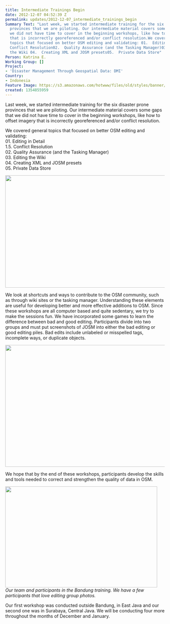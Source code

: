 ```yaml
---
title: Intermediate Trainings Begin
date: 2012-12-07 04:52:39 Z
permalink: updates/2012-12-07_intermediate_trainings_begin
Summary Text: "Last week, we started intermediate training for the six disaster prone
  provinces that we are piloting. Our intermediate material covers some gaps that
  we did not have time to cover in the beginning workshops, like how to offset imagery
  that is incorrectly georeferenced and/or conflict resolution.We covered general
  topics that focused on better OSM editing and validating: 01.  Editing in Detail\t1.5.
  Conflict Resolution02.  Quality Assurance (and the Tasking Manager)03.  Editing
  the Wiki 04.  Creating XML and JOSM presets05.  Private Data Store"
Person: Katrina E.
Working Group: []
Project:
- 'Disaster Management Through Geospatial Data: DMI'
Country:
- Indonesia
Feature Image: https://s3.amazonaws.com/hotwww/files/old/styles/banner/public/inter.jpg
created: 1354855959
---
```


<p>Last week, we started intermediate training for the six disaster prone provinces that we are piloting. Our intermediate material covers some gaps that we did not have time to cover in the beginning workshops, like how to offset imagery that is incorrectly georeferenced and/or conflict resolution.</p><p>We covered general topics that focused on better OSM editing and validating:<br>01. Editing in Detail <br>1.5. Conflict Resolution <br>02. Quality Assurance (and the Tasking Manager) <br>03. Editing the Wiki <br>04. Creating XML and JOSM presets <br>05. Private Data Store</p><p><!--break--></p><p><img src="https://s3.amazonaws.com/hotwww/files/old/Selection_021_0.png" alt="" style="width:780px;height:355px"></p><p>We look at shortcuts and ways to contribute to the OSM community, such as through wiki sites or the tasking manager. Understanding these elements are useful for developing better and more effective additions to OSM. Since these workshops are all computer based and quite sedentary, we try to make the sessions fun. We have incorporated some games to learn the difference between bad and good editing. Participants divide into two groups and must put screenshots of JOSM into either the bad editing or good editing piles. Bad edits include unlabeled or misspelled tags, incomplete ways, or duplicate objects.</p><p><img src="https://s3.amazonaws.com/hotwww/files/old/Selection_022_0.png" alt="" style="width:780px;height:385px"></p><p>We hope that by the end of these workshops, participants develop the skills and tools needed to correct and strengthen the quality of data in OSM.</p><p><em><img class="image-large" src="https://s3.amazonaws.com/hotwww/files/old/styles/large/public/inter_0.jpg?itok=jHnyvtEF" alt="" style="width:480px;height:319px"><br>Our team and participants in the Bandung training. We have a few participants that love editing group photos. </em></p><p>Our first workshop was conducted outside Bandung, in East Java and our second one was in Surabaya, Central Java. We will be conducting four more throughout the months of December and January.</p>
